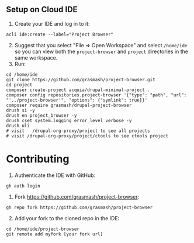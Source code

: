 

## Setup on Cloud IDE

1. Create your IDE and log in to it:
  ```
  acli ide:create --label="Project Browser"
```
2. Suggest that you select "File => Open Workspace" and select `/home/ide` so you can view both the `project-browser` and `project` directories in the same workspace.
3. Run:
  ```
  cd /home/ide
  git clone https://github.com/grasmash/project-browser.git
  cd project
  composer create-project acquia/drupal-minimal-project .
  composer config repositories.project-browser '{"type": "path", "url": "'../project-browser'", "options": {"symlink": true}}'
  composer require grasmash/drupal-project-browser
  drush si -y
  drush en project_browser -y
  drush cset system.logging error_level verbose -y
  drush uli
  # visit	/drupal-org-proxy/project to see all projects
  # visit /drupal-org-proxy/project/ctools to see ctools project
  ```

# Contributing

1. Authenticate the IDE with GitHub:
  ```
  gh auth login
  ```
1. Fork https://github.com/grasmash/project-browser:
  ```
  gh repo fork https://github.com/grasmash/project-browser
  ```
2. Add your fork to the cloned repo in the IDE:
  ```
  cd /home/ide/project-browser
  git remote add myfork [your fork url]
